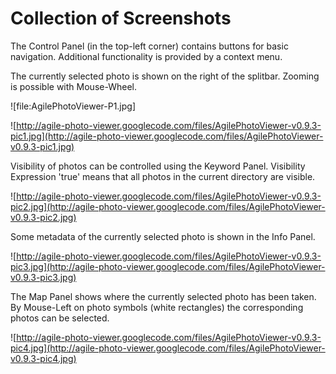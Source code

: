 # Collection of Screenshots #

The Control Panel (in the top-left corner) contains buttons for basic navigation. Additional functionality is provided by a context menu.

The currently selected photo is shown on the right of the splitbar. Zooming is possible with Mouse-Wheel.

![file:AgilePhotoViewer-P1.jpg]

![http://agile-photo-viewer.googlecode.com/files/AgilePhotoViewer-v0.9.3-pic1.jpg](http://agile-photo-viewer.googlecode.com/files/AgilePhotoViewer-v0.9.3-pic1.jpg)

Visibility of photos can be controlled using the Keyword Panel. Visibility Expression 'true' means that all photos in the current directory are visible.

![http://agile-photo-viewer.googlecode.com/files/AgilePhotoViewer-v0.9.3-pic2.jpg](http://agile-photo-viewer.googlecode.com/files/AgilePhotoViewer-v0.9.3-pic2.jpg)

Some metadata of the currently selected photo is shown in the Info Panel.

![http://agile-photo-viewer.googlecode.com/files/AgilePhotoViewer-v0.9.3-pic3.jpg](http://agile-photo-viewer.googlecode.com/files/AgilePhotoViewer-v0.9.3-pic3.jpg)

The Map Panel shows where the currently selected photo has been taken. By Mouse-Left on photo symbols (white rectangles) the corresponding photos
can be selected.

![http://agile-photo-viewer.googlecode.com/files/AgilePhotoViewer-v0.9.3-pic4.jpg](http://agile-photo-viewer.googlecode.com/files/AgilePhotoViewer-v0.9.3-pic4.jpg)